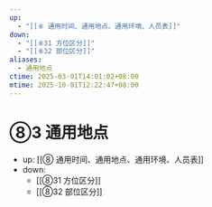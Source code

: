 ```yaml
---
up:
  - "[[⑧ 通用时间、通用地点、通用环境、人员表]]"
down:
  - "[[⑧31 方位区分]]"
  - "[[⑧32 部位区分]]"
aliases:
  - 通用地点
ctime: 2025-03-01T14:01:02+08:00
mtime: 2025-10-01T12:22:47+08:00
---
```


# ⑧3 通用地点

- up: [[⑧ 通用时间、通用地点、通用环境、人员表]]
- down:	
	- [[⑧31 方位区分]]
	- [[⑧32 部位区分]]
	
